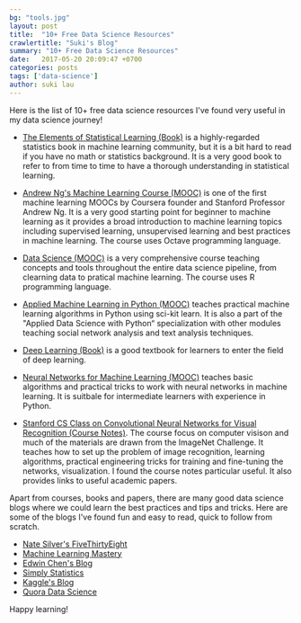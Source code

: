 ```yaml
---
bg: "tools.jpg"
layout: post
title:  "10+ Free Data Science Resources"
crawlertitle: "Suki's Blog"
summary: "10+ Free Data Science Resources"
date:   2017-05-20 20:09:47 +0700
categories: posts
tags: ['data-science']
author: suki lau
---
```

Here is the list of 10+ free data science resources I've found very useful in my data science journey!

* [The Elements of Statistical Learning (Book)](http://statweb.stanford.edu/~tibs/ElemStatLearn/printings/ESLII_print10.pdf) is a highly-regarded statistics book in machine learning community, but it is a bit hard to read if you have no math or statistics background. It is a very good book to refer to from time to time to have a thorough understanding in statistical learning.

* [Andrew Ng's Machine Learning Course (MOOC)](https://www.coursera.org/learn/machine-learning) is one of the first machine learning MOOCs by Coursera founder and Stanford Professor Andrew Ng. It is a very good starting point for beginner to machine learning as it provides a broad introduction to machine learning topics including supervised learning, unsupervised learning and best practices in machine learning. The course uses Octave programming language.

* [Data Science (MOOC)](https://www.coursera.org/specializations/jhu-data-science) is a very comprehensive course teaching concepts and tools throughout the entire data science pipeline, from clearning data to pratical machine learning. The course uses R programming language.
 
* [Applied Machine Learning in Python (MOOC)](https://www.coursera.org/learn/python-machine-learning) teaches practical machine learning algorithms in Python using sci-kit learn. It is also a part of the "Applied Data Science with Python“ specialization with other modules teaching social network analysis and text analysis techniques.
 
* [Deep Learning (Book)](http://www.deeplearningbook.org/) is a good textbook for learners to enter the field of deep learning. 

* [Neural Networks for Machine Learning (MOOC)](https://www.coursera.org/learn/neural-networks) teaches basic algorithms and practical tricks to work with neural networks in machine learning. It is suitbale for intermediate learners with experience in Python. 

* [Stanford CS Class on Convolutional Neural Networks for Visual Recognition (Course Notes)](http://cs231n.github.io/). The course focus on computer visison and much of the materials are drawn from the ImageNet Challenge. It teaches how to set up the problem of image recognition, learning algorithms, practical engineering tricks for training and fine-tuning the networks, visualization. I found the course notes particular useful. It also provides links to useful academic papers. 


Apart from courses, books and papers, there are many good data science blogs where we could learn the best practices and tips and tricks. Here are some of the blogs I've found fun and easy to read, quick to follow from scratch.  

* [Nate Silver's FiveThirtyEight](https://fivethirtyeight.com/)
* [Machine Learning Mastery](http://machinelearningmastery.com/)
* [Edwin Chen's Blog](http://blog.echen.me/)
* [Simply Statistics](https://simplystatistics.org/)
* [Kaggle's Blog](http://blog.kaggle.com/)
* [Quora Data Science](https://www.quora.com/topic/Data-Science)

Happy learning!
